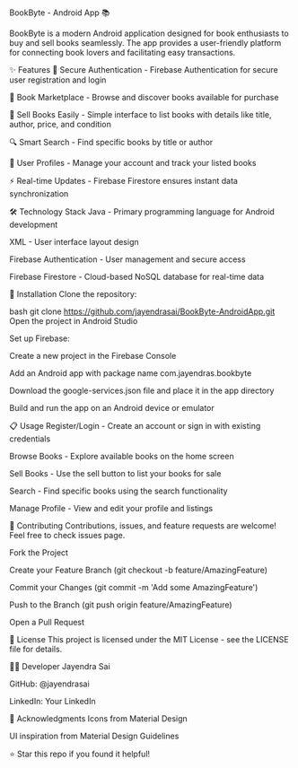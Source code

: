 BookByte - Android App 📚

BookByte is a modern Android application designed for book enthusiasts to buy and sell books seamlessly. The app provides a user-friendly platform for connecting book lovers and facilitating easy transactions.

✨ Features
🔐 Secure Authentication - Firebase Authentication for secure user registration and login

📖 Book Marketplace - Browse and discover books available for purchase

🛒 Sell Books Easily - Simple interface to list books with details like title, author, price, and condition

🔍 Smart Search - Find specific books by title or author

👤 User Profiles - Manage your account and track your listed books

⚡ Real-time Updates - Firebase Firestore ensures instant data synchronization

🛠️ Technology Stack
Java - Primary programming language for Android development

XML - User interface layout design

Firebase Authentication - User management and secure access

Firebase Firestore - Cloud-based NoSQL database for real-time data



🚀 Installation
Clone the repository:

bash
git clone https://github.com/jayendrasai/BookByte-AndroidApp.git
Open the project in Android Studio

Set up Firebase:

Create a new project in the Firebase Console

Add an Android app with package name com.jayendras.bookbyte

Download the google-services.json file and place it in the app directory

Build and run the app on an Android device or emulator

📋 Usage
Register/Login - Create an account or sign in with existing credentials

Browse Books - Explore available books on the home screen

Sell Books - Use the sell button to list your books for sale

Search - Find specific books using the search functionality

Manage Profile - View and edit your profile and listings

🤝 Contributing
Contributions, issues, and feature requests are welcome! Feel free to check issues page.

Fork the Project

Create your Feature Branch (git checkout -b feature/AmazingFeature)

Commit your Changes (git commit -m 'Add some AmazingFeature')

Push to the Branch (git push origin feature/AmazingFeature)

Open a Pull Request

📄 License
This project is licensed under the MIT License - see the LICENSE file for details.

👨‍💻 Developer
Jayendra Sai

GitHub: @jayendrasai

LinkedIn: Your LinkedIn

🙏 Acknowledgments
Icons from Material Design

UI inspiration from Material Design Guidelines

⭐ Star this repo if you found it helpful!
